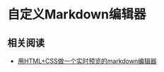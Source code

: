 
# 自定义Markdown编辑器

## 相关阅读

* [用HTML+CSS做一个实时预览的markdown编辑器](http://www.php.cn/div-tutorial-387719.html)